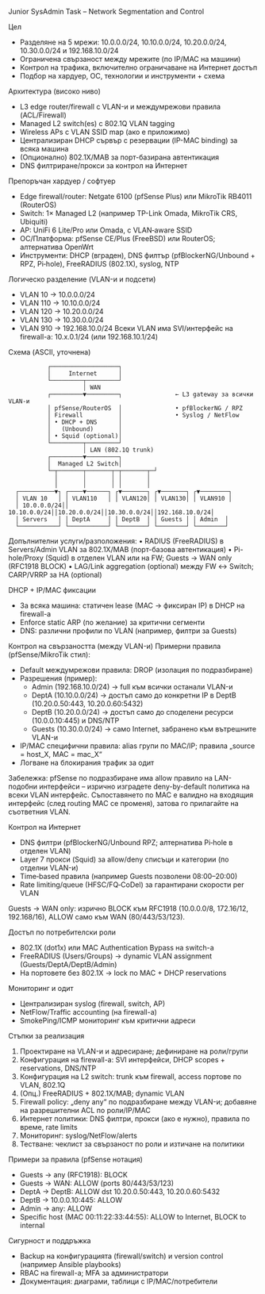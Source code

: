 Junior SysAdmin Task – Network Segmentation and Control

Цел
- Разделяне на 5 мрежи: 10.0.0.0/24, 10.10.0.0/24, 10.20.0.0/24, 10.30.0.0/24 и 192.168.10.0/24
- Ограничена свързаност между мрежите (по IP/MAC на машини)
- Контрол на трафика, включително ограничаване на Интернет достъп
- Подбор на хардуер, ОС, технологии и инструменти + схема

Архитектура (високо ниво)
- L3 edge router/firewall с VLAN-и и междумрежови правила (ACL/Firewall)
- Managed L2 switch(es) с 802.1Q VLAN tagging
- Wireless APs с VLAN SSID map (ако е приложимо)
- Централизиран DHCP сървър с резервации (IP-MAC binding) за всяка машина
- (Опционално) 802.1X/MAB за порт-базирана автентикация
- DNS филтриране/прокси за контрол на Интернет

Препоръчан хардуер / софтуер
- Edge firewall/router: Netgate 6100 (pfSense Plus) или MikroTik RB4011 (RouterOS)
- Switch: 1× Managed L2 (например TP-Link Omada, MikroTik CRS, Ubiquiti)
- AP: UniFi 6 Lite/Pro или Omada, с VLAN‑aware SSID
- ОС/Платформа: pfSense CE/Plus (FreeBSD) или RouterOS; алтернатива OpenWrt
- Инструменти: DHCP (вграден), DNS филтър (pfBlockerNG/Unbound + RPZ, Pi‑hole), FreeRADIUS (802.1X), syslog, NTP

Логическо разделение (VLAN-и и подсети)
- VLAN 10 → 10.0.0.0/24
- VLAN 110 → 10.10.0.0/24
- VLAN 120 → 10.20.0.0/24
- VLAN 130 → 10.30.0.0/24
- VLAN 910 → 192.168.10.0/24
Всеки VLAN има SVI/интерфейс на firewall-а: 10.x.0.1/24 (или 192.168.10.1/24)

Схема (ASCII, уточнена)

               ┌───────────────────┐
               │     Internet      │
               └─────────┬─────────┘
                         │ WAN
               ┌─────────▼─────────┐               ← L3 gateway за всички VLAN-и
               │ pfSense/RouterOS  │               • pfBlockerNG / RPZ
               │ Firewall          │               • Syslog / NetFlow
               │ • DHCP + DNS      │
               │   (Unbound)       │
               │ • Squid (optional)│
               └─────────┬─────────┘
                         │ LAN (802.1Q trunk)
               ┌─────────▼─────────┐
               │  Managed L2 Switch│
               └─┬───────┬───────┬─┬───────┬─┘
                 │       │       │ │       │
                 │       │       │ │       │
      ┌──────────▼┐ ┌────▼──────┐ ┌▼───────┐ ┌▼───────┐ ┌▼────────┐
      │ VLAN 10   │ │ VLAN110   │ │ VLAN120│ │ VLAN130│ │ VLAN910 │
      │ 10.0.0.0/24││ 10.10.0.0/24││10.20.0.0/24││10.30.0.0/24││192.168.10.0/24│
      │ Servers   │ │ DeptA     │ │ DeptB  │ │ Guests │ │ Admin  │
      └───────────┘ └───────────┘ └────────┘ └────────┘ └────────┘

  Допълнителни услуги/разположения:
  • RADIUS (FreeRADIUS) в Servers/Admin VLAN за 802.1X/MAB (порт-базова автентикация)
  • Pi-hole/Proxy (Squid) в отделен VLAN или на FW; Guests → WAN only (RFC1918 BLOCK)
  • LAG/Link aggregation (optional) между FW ↔ Switch; CARP/VRRP за HA (optional)


DHCP + IP/MAC фиксации
- За всяка машина: статичен lease (MAC → фиксиран IP) в DHCP на firewall-а
- Enforce static ARP (по желание) за критични сегменти
- DNS: различни профили по VLAN (например, филтри за Guests)

Контрол на свързаността (между VLAN-и)
Примерни правила (pfSense/MikroTik стил):
- Default междумрежови правила: DROP (изолация по подразбиране)
- Разрешения (пример):
  - Admin (192.168.10.0/24) → full към всички останали VLAN-и
  - DeptA (10.10.0.0/24) → достъп само до конкретни IP в DeptB (10.20.0.50:443, 10.20.0.60:5432)
  - DeptB (10.20.0.0/24) → достъп само до споделени ресурси (10.0.0.10:445) и DNS/NTP
  - Guests (10.30.0.0/24) → само Internet, забранено към вътрешните VLAN-и
- IP/MAC специфични правила: alias групи по MAC/IP; правила „source = host_X, MAC = mac_X“
- Логване на блокирания трафик за одит

Забележка: pfSense по подразбиране има allow правило на LAN-подобни интерфейси – изрично изградете deny-by-default политика на всеки VLAN интерфейс. Съпоставянето по MAC е валидно на входящия интерфейс (след routing MAC се променя), затова го прилагайте на съответния VLAN.

Контрол на Интернет
- DNS филтри (pfBlockerNG/Unbound RPZ; алтернатива Pi‑hole в отделен VLAN)
- Layer 7 прокси (Squid) за allow/deny списъци и категории (по отделни VLAN-и)
- Time‑based правила (например Guests позволени 08:00–20:00)
- Rate limiting/queue (HFSC/FQ‑CoDel) за гарантирани скорости per VLAN

Guests → WAN only: изрично BLOCK към RFC1918 (10.0.0.0/8, 172.16/12, 192.168/16), ALLOW само към WAN (80/443/53/123).

Достъп по потребителски роли
- 802.1X (dot1x) или MAC Authentication Bypass на switch-а
- FreeRADIUS (Users/Groups) → dynamic VLAN assignment (Guests/DeptA/DeptB/Admin)
- На портовете без 802.1X → lock по MAC + DHCP reservations

Мониторинг и одит
- Централизиран syslog (firewall, switch, AP)
- NetFlow/Traffic accounting (на firewall-а)
- SmokePing/ICMP мониторинг към критични адреси

Стъпки за реализация
1) Проектиране на VLAN-и и адресиране; дефиниране на роли/групи
2) Конфигурация на firewall-а: SVI интерфейси, DHCP scopes + reservations, DNS/NTP
3) Конфигурация на L2 switch: trunk към firewall, access портове по VLAN, 802.1Q
4) (Опц.) FreeRADIUS + 802.1X/MAB; dynamic VLAN
5) Firewall policy: „deny any“ по подразбиране между VLAN-и; добавяне на разрешителни ACL по роли/IP/MAC
6) Интернет политики: DNS филтри, прокси (ако е нужно), правила по време, rate limits
7) Мониторинг: syslog/NetFlow/alerts
8) Тестване: чеклист за свързаност по роли и изтичане на политики

Примери за правила (pfSense нотация)
- Guests → any (RFC1918): BLOCK
- Guests → WAN: ALLOW (ports 80/443/53/123)
- DeptA → DeptB: ALLOW dst 10.20.0.50:443, 10.20.0.60:5432
- DeptB → 10.0.0.10:445: ALLOW
- Admin → any: ALLOW
- Specific host (MAC 00:11:22:33:44:55): ALLOW to Internet, BLOCK to internal

Сигурност и поддръжка
- Backup на конфигурацията (firewall/switch) и version control (например Ansible playbooks)
- RBAC на firewall-а; MFA за администратори
- Документация: диаграми, таблици с IP/MAC/потребители
